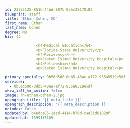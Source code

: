 ```yaml
---
id: 237e5125-851b-44bd-807b-055c28178102
blueprint: staff
title: 'Ethan Cohen, MD'
first_name: Ethan
last_name: Cohen
degree: MD
bio: |2-

              <h4>Medical Education</h4>
              <p>Florida State University</p>
              <h4>Residency</h4>
              <p>Staten Island University Hospital</p>
              <h4>Fellowship</h4>
              <p>Staten Island University Hospital</p>
          
primary_specialty: 0b56d500-0db5-48ae-af72-955a0519e5df
services:
  - 0b56d500-0db5-48ae-af72-955a0519e5df
show_call_to_action: false
image: hh-ethan-cohen-2.jpg
opengraph_title: '{{ meta_title }}'
opengraph_description: '{{ meta_description }}'
noindex: false
updated_by: b4edca85-1aed-4414-b76d-caa31d61829f
updated_at: 1699133189
---
```

